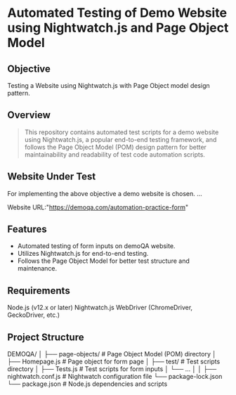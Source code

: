 # Automated Testing of Demo Website using Nightwatch.js and Page Object Model


## Objective
Testing a Website using Nightwatch.js with Page Object model design pattern.


## Overview

>This repository contains automated test scripts for a demo website using Nightwatch.js,
>a popular end-to-end testing framework, and follows the Page Object Model (POM) design
>pattern for better maintainability and readability of test code automation scripts.


## Website Under Test

For implementing the above objective a demo website is chosen.
...

Website URL:"https://demoqa.com/automation-practice-form"


## Features

- Automated testing of form inputs on demoQA website.
- Utilizes Nightwatch.js for end-to-end testing.
- Follows the Page Object Model for better test structure and maintenance.

## Requirements

Node.js (v12.x or later)
Nightwatch.js
WebDriver (ChromeDriver, GeckoDriver, etc.)

## Project Structure

DEMOQA/
│
├── page-objects/               # Page Object Model (POM) directory
│   ├── Homepage.js       # Page object for form page
│
├── test/                # Test scripts directory
│   ├── Tests.js      # Test scripts for form inputs
│   └── ...
│
│
├── nightwatch.conf.js    # Nightwatch configuration file
└── package-lock.json          
└── package.json          # Node.js dependencies and scripts

